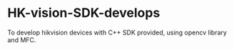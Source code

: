 # HK-vision-SDK-develops
To develop hikvision devices with C++ SDK provided, using opencv library and MFC.
